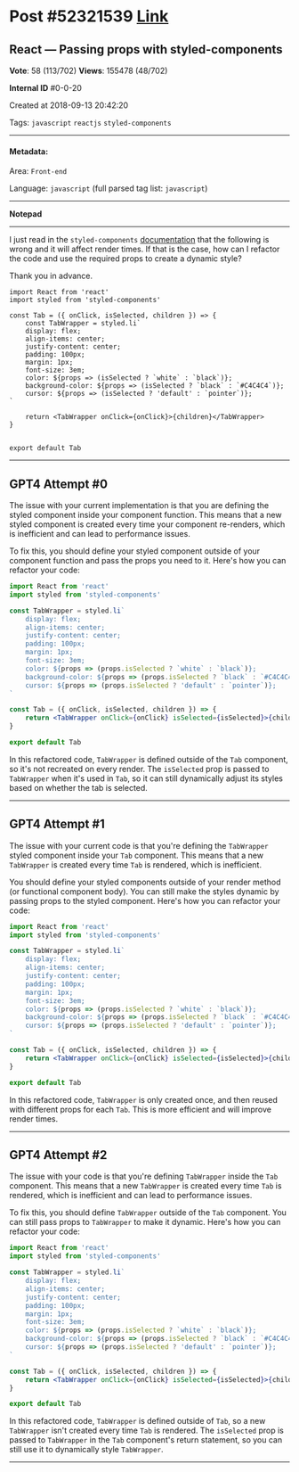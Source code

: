 
# Post \#52321539 [Link](https://stackoverflow.com/questions/52321539/)

## React — Passing props with styled-components

**Vote**: 58 (113/702) **Views**: 155478 (48/702) 

**Internal ID** \#0-0-20

Created at 2018-09-13 20:42:20

Tags: `javascript` `reactjs` `styled-components`

----------

#### Metadata:

Area: `Front-end`

Language: `javascript` (full parsed tag list: `javascript`)

----------

**Notepad**


----------

I just read in the `styled-components` [documentation](https://www.styled-components.com/docs/basics#passed-props) that the following is wrong and it will affect render times. If that is the case, how can I refactor the code and use the required props to create a dynamic style?

Thank you in advance.



```
import React from 'react'
import styled from 'styled-components'

const Tab = ({ onClick, isSelected, children }) => {
    const TabWrapper = styled.li`
    display: flex;
    align-items: center;
    justify-content: center;
    padding: 100px;
    margin: 1px;
    font-size: 3em;
    color: ${props => (isSelected ? `white` : `black`)};
    background-color: ${props => (isSelected ? `black` : `#C4C4C4`)};
    cursor: ${props => (isSelected ? 'default' : `pointer`)};
`

    return <TabWrapper onClick={onClick}>{children}</TabWrapper>
}


export default Tab
```



----------
        
## GPT4 Attempt \#0

The issue with your current implementation is that you are defining the styled component inside your component function. This means that a new styled component is created every time your component re-renders, which is inefficient and can lead to performance issues.

To fix this, you should define your styled component outside of your component function and pass the props you need to it. Here's how you can refactor your code:

```jsx
import React from 'react'
import styled from 'styled-components'

const TabWrapper = styled.li`
    display: flex;
    align-items: center;
    justify-content: center;
    padding: 100px;
    margin: 1px;
    font-size: 3em;
    color: ${props => (props.isSelected ? `white` : `black`)};
    background-color: ${props => (props.isSelected ? `black` : `#C4C4C4`)};
    cursor: ${props => (props.isSelected ? 'default' : `pointer`)};
`

const Tab = ({ onClick, isSelected, children }) => {
    return <TabWrapper onClick={onClick} isSelected={isSelected}>{children}</TabWrapper>
}

export default Tab
```

In this refactored code, `TabWrapper` is defined outside of the `Tab` component, so it's not recreated on every render. The `isSelected` prop is passed to `TabWrapper` when it's used in `Tab`, so it can still dynamically adjust its styles based on whether the tab is selected.

--------

## GPT4 Attempt \#1

The issue with your current code is that you're defining the `TabWrapper` styled component inside your `Tab` component. This means that a new `TabWrapper` is created every time `Tab` is rendered, which is inefficient.

You should define your styled components outside of your render method (or functional component body). You can still make the styles dynamic by passing props to the styled component. Here's how you can refactor your code:

```jsx
import React from 'react'
import styled from 'styled-components'

const TabWrapper = styled.li`
    display: flex;
    align-items: center;
    justify-content: center;
    padding: 100px;
    margin: 1px;
    font-size: 3em;
    color: ${props => (props.isSelected ? `white` : `black`)};
    background-color: ${props => (props.isSelected ? `black` : `#C4C4C4`)};
    cursor: ${props => (props.isSelected ? 'default' : `pointer`)};
`

const Tab = ({ onClick, isSelected, children }) => {
    return <TabWrapper onClick={onClick} isSelected={isSelected}>{children}</TabWrapper>
}

export default Tab
```

In this refactored code, `TabWrapper` is only created once, and then reused with different props for each `Tab`. This is more efficient and will improve render times.

--------

## GPT4 Attempt \#2

The issue with your code is that you're defining `TabWrapper` inside the `Tab` component. This means that a new `TabWrapper` is created every time `Tab` is rendered, which is inefficient and can lead to performance issues.

To fix this, you should define `TabWrapper` outside of the `Tab` component. You can still pass props to `TabWrapper` to make it dynamic. Here's how you can refactor your code:

```jsx
import React from 'react'
import styled from 'styled-components'

const TabWrapper = styled.li`
    display: flex;
    align-items: center;
    justify-content: center;
    padding: 100px;
    margin: 1px;
    font-size: 3em;
    color: ${props => (props.isSelected ? `white` : `black`)};
    background-color: ${props => (props.isSelected ? `black` : `#C4C4C4`)};
    cursor: ${props => (props.isSelected ? 'default' : `pointer`)};
`

const Tab = ({ onClick, isSelected, children }) => {
    return <TabWrapper onClick={onClick} isSelected={isSelected}>{children}</TabWrapper>
}

export default Tab
```

In this refactored code, `TabWrapper` is defined outside of `Tab`, so a new `TabWrapper` isn't created every time `Tab` is rendered. The `isSelected` prop is passed to `TabWrapper` in the `Tab` component's return statement, so you can still use it to dynamically style `TabWrapper`.

--------
